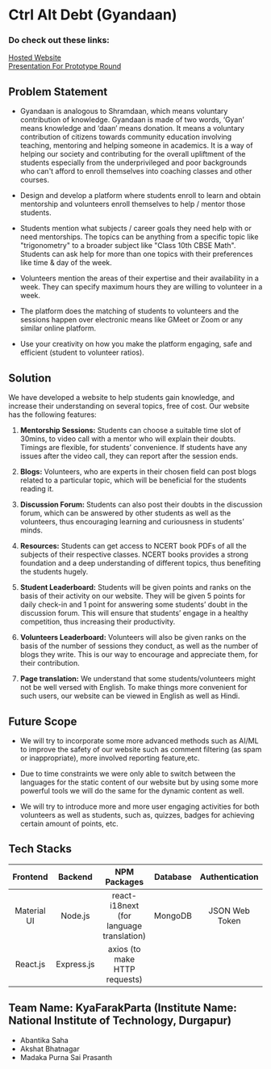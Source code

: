 # Ctrl Alt Debt (Gyandaan)

### Do check out these links:
<a href="https://gyandaan-ctrl-alt-debt.netlify.app/">Hosted Website</a><br/>
<a href="https://docs.google.com/presentation/d/1oMKAzZyZKIy0rnrO6dOiR34T1kbVa2w3765O3PbmqbM/edit#slide=id.g1108132feab_1_0">Presentation For Prototype Round</a>

## Problem Statement
-   Gyandaan is analogous to Shramdaan, which means voluntary contribution of knowledge. Gyandaan is made of two words, ‘Gyan’ means knowledge and ‘daan’ means donation. It means a voluntary contribution of citizens towards community education involving teaching, mentoring and helping someone in academics. It is a way of helping our society and contributing for the overall upliftment of the students especially from the underprivileged and poor backgrounds who can't afford to enroll themselves into coaching classes and other courses.
    
-   Design and develop a platform where students enroll to learn and obtain mentorship and volunteers enroll themselves to help / mentor those students.
    
-   Students mention what subjects / career goals they need help with or need mentorships. The topics can be anything from a specific topic like "trigonometry" to a broader subject like "Class 10th CBSE Math". Students can ask help for more than one topics with their preferences like time & day of the week.
    
-   Volunteers mention the areas of their expertise and their availability in a week. They can specify maximum hours they are willing to volunteer in a week.
    
-   The platform does the matching of students to volunteers and the sessions happen over electronic means like GMeet or Zoom or any similar online platform.
    
-   Use your creativity on how you make the platform engaging, safe and efficient (student to volunteer ratios).

## Solution
We have developed a website to help students gain knowledge, and increase their understanding on several topics, free of cost. Our website has the following features:

1.  **Mentorship Sessions:** Students can choose a suitable time slot of 30mins, to video call with a mentor who will explain their doubts. Timings are flexible, for students’ convenience. If students have any issues after the video call, they can report after the session ends.
    
2.  **Blogs:** Volunteers, who are experts in their chosen field can post blogs related to a particular topic, which will be beneficial for the students reading it.
    
3.  **Discussion Forum:** Students can also post their doubts in the discussion forum, which can be answered by other students as well as the volunteers, thus encouraging learning and curiousness in students’ minds.

4.  **Resources:** Students can get access to NCERT book PDFs of all the subjects of their respective classes. NCERT books provides a strong foundation and a deep understanding of different topics, thus benefiting the students hugely.
    
5.  **Student Leaderboard:** Students will be given points and ranks on the basis of their activity on our website. They will be given 5 points for daily check-in and 1 point for answering some students’ doubt in the discussion forum. This will ensure that students’ engage in a healthy competition, thus increasing their productivity.
    
6.  **Volunteers Leaderboard:**  Volunteers will also be given ranks on the basis of the number of sessions they conduct, as well as the number of blogs they write. This is our way to encourage and appreciate them, for their contribution.

7. **Page translation:** We understand that some students/volunteers might not be well versed with English. To make things more convenient for such users, our website can be viewed in English as well as Hindi.

## Future Scope
-   We will try to incorporate some more advanced methods such as AI/ML to improve the safety of our website such as comment filtering (as spam or inappropriate), more involved reporting feature,etc.
    
-   Due to time constraints we were only able to switch between the languages for the static content of our website but by using some more powerful tools we will do the same for the dynamic content as well.
    
-   We will try to introduce more and more user engaging activities for both volunteers as well as students, such as, quizzes, badges for achieving certain amount of points, etc.

## Tech Stacks

|Frontend|Backend|NPM Packages|Database|Authentication|
|:-:|:-:|:-:|:-:|:-:|
|Material UI|Node.js|react-i18next (for language translation)|MongoDB|JSON Web Token|
|React.js|Express.js|axios (to make HTTP requests)|

## Team Name: KyaFarakParta (Institute Name: National Institute of Technology, Durgapur)
-   Abantika Saha
-   Akshat Bhatnagar
-   Madaka Purna Sai Prasanth
